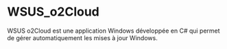 # WSUS_o2Cloud
WSUS o2Cloud est une application Windows développée en C# qui permet de gérer automatiquement les mises à jour Windows.

